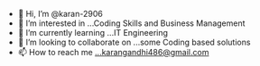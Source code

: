 - 👋 Hi, I’m @karan-2906
- 👀 I’m interested in ...Coding Skills and Business Management 
- 🌱 I’m currently learning ...IT Engineering 
- 💞️ I’m looking to collaborate on ...some Coding based solutions
- 📫 How to reach me ...karangandhi486@gmail.com 

<!---
karan-2906/karan-2906 is a ✨ special ✨ repository because its `README.md` (this file) appears on your GitHub profile.
You can click the Preview link to take a look at your changes.
--->
